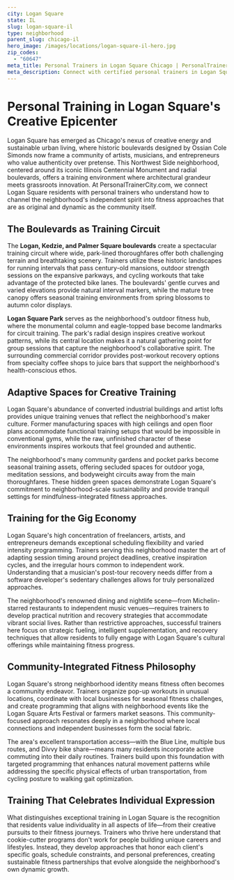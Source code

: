 ```yaml
---
city: Logan Square
state: IL
slug: logan-square-il
type: neighborhood
parent_slug: chicago-il
hero_image: /images/locations/logan-square-il-hero.jpg
zip_codes:
  - "60647"
meta_title: Personal Trainers in Logan Square Chicago | PersonalTrainerCity.com
meta_description: Connect with certified personal trainers in Logan Square. Find fitness coaches for historic boulevards, creative community living, and Milwaukee Avenue corridor workouts in this vibrant Chicago neighborhood.
---
```


# Personal Training in Logan Square's Creative Epicenter

Logan Square has emerged as Chicago's nexus of creative energy and sustainable urban living, where historic boulevards designed by Ossian Cole Simonds now frame a community of artists, musicians, and entrepreneurs who value authenticity over pretense. This Northwest Side neighborhood, centered around its iconic Illinois Centennial Monument and radial boulevards, offers a training environment where architectural grandeur meets grassroots innovation. At PersonalTrainerCity.com, we connect Logan Square residents with personal trainers who understand how to channel the neighborhood's independent spirit into fitness approaches that are as original and dynamic as the community itself.

## The Boulevards as Training Circuit

The **Logan, Kedzie, and Palmer Square boulevards** create a spectacular training circuit where wide, park-lined thoroughfares offer both challenging terrain and breathtaking scenery. Trainers utilize these historic landscapes for running intervals that pass century-old mansions, outdoor strength sessions on the expansive parkways, and cycling workouts that take advantage of the protected bike lanes. The boulevards' gentle curves and varied elevations provide natural interval markers, while the mature tree canopy offers seasonal training environments from spring blossoms to autumn color displays.

**Logan Square Park** serves as the neighborhood's outdoor fitness hub, where the monumental column and eagle-topped base become landmarks for circuit training. The park's radial design inspires creative workout patterns, while its central location makes it a natural gathering point for group sessions that capture the neighborhood's collaborative spirit. The surrounding commercial corridor provides post-workout recovery options from specialty coffee shops to juice bars that support the neighborhood's health-conscious ethos.

## Adaptive Spaces for Creative Training

Logan Square's abundance of converted industrial buildings and artist lofts provides unique training venues that reflect the neighborhood's maker culture. Former manufacturing spaces with high ceilings and open floor plans accommodate functional training setups that would be impossible in conventional gyms, while the raw, unfinished character of these environments inspires workouts that feel grounded and authentic.

The neighborhood's many community gardens and pocket parks become seasonal training assets, offering secluded spaces for outdoor yoga, meditation sessions, and bodyweight circuits away from the main thoroughfares. These hidden green spaces demonstrate Logan Square's commitment to neighborhood-scale sustainability and provide tranquil settings for mindfulness-integrated fitness approaches.

## Training for the Gig Economy

Logan Square's high concentration of freelancers, artists, and entrepreneurs demands exceptional scheduling flexibility and varied intensity programming. Trainers serving this neighborhood master the art of adapting session timing around project deadlines, creative inspiration cycles, and the irregular hours common to independent work. Understanding that a musician's post-tour recovery needs differ from a software developer's sedentary challenges allows for truly personalized approaches.

The neighborhood's renowned dining and nightlife scene—from Michelin-starred restaurants to independent music venues—requires trainers to develop practical nutrition and recovery strategies that accommodate vibrant social lives. Rather than restrictive approaches, successful trainers here focus on strategic fueling, intelligent supplementation, and recovery techniques that allow residents to fully engage with Logan Square's cultural offerings while maintaining fitness progress.

## Community-Integrated Fitness Philosophy

Logan Square's strong neighborhood identity means fitness often becomes a community endeavor. Trainers organize pop-up workouts in unusual locations, coordinate with local businesses for seasonal fitness challenges, and create programming that aligns with neighborhood events like the Logan Square Arts Festival or farmers market seasons. This community-focused approach resonates deeply in a neighborhood where local connections and independent businesses form the social fabric.

The area's excellent transportation access—with the Blue Line, multiple bus routes, and Divvy bike share—means many residents incorporate active commuting into their daily routines. Trainers build upon this foundation with targeted programming that enhances natural movement patterns while addressing the specific physical effects of urban transportation, from cycling posture to walking gait optimization.

## Training That Celebrates Individual Expression

What distinguishes exceptional training in Logan Square is the recognition that residents value individuality in all aspects of life—from their creative pursuits to their fitness journeys. Trainers who thrive here understand that cookie-cutter programs don't work for people building unique careers and lifestyles. Instead, they develop approaches that honor each client's specific goals, schedule constraints, and personal preferences, creating sustainable fitness partnerships that evolve alongside the neighborhood's own dynamic growth.